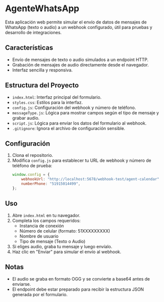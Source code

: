 # AgenteWhatsApp

Esta aplicación web permite simular el envío de datos de mensajes de WhatsApp (texto o audio) a un webhook configurado, útil para pruebas y desarrollo de integraciones.

## Características

- Envío de mensajes de texto o audio simulados a un endpoint HTTP.
- Grabación de mensajes de audio directamente desde el navegador.
- Interfaz sencilla y responsiva.

## Estructura del Proyecto

- `index.html`: Interfaz principal del formulario.
- `styles.css`: Estilos para la interfaz.
- `config.js`: Configuración del webhook y número de teléfono.
- `messageType.js`: Lógica para mostrar campos según el tipo de mensaje y grabar audio.
- `script.js`: Lógica para enviar los datos del formulario al webhook.
- `.gitignore`: Ignora el archivo de configuración sensible.

## Configuración

1. Clona el repositorio.
2. Modifica `config.js` para establecer tu URL de webhook y número de teléfono de prueba:
    ```js
    window.config = {
        webhookUrl: "http://localhost:5678/webhook-test/agent-calendar",
        numberPhone: "51915014499",
    };
    ```

## Uso

1. Abre `index.html` en tu navegador.
2. Completa los campos requeridos:
    - Instancia de conexión
    - Número de celular (formato: 51XXXXXXXXX)
    - Nombre de usuario
    - Tipo de mensaje (Texto o Audio)
3. Si eliges audio, graba tu mensaje y luego envíalo.
4. Haz clic en "Enviar" para simular el envío al webhook.

## Notas

- El audio se graba en formato OGG y se convierte a base64 antes de enviarse.
- El endpoint debe estar preparado para recibir la estructura JSON generada por el formulario.
